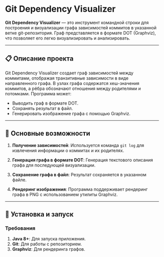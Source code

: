 # Git Dependency Visualizer

**Git Dependency Visualizer** — это инструмент командной строки для построения и визуализации графа зависимостей коммитов в указанной ветке git-репозитория. Граф представляется в формате DOT (Graphviz), что позволяет его легко визуализировать и анализировать.

---

## 📋 Описание проекта

Git Dependency Visualizer создает граф зависимостей между коммитами, отображая транзитивные зависимости в виде направленного графа. В узлах графа содержатся хеш-значения коммитов, а рёбра обозначают отношения между родителями и потомками. Программа может:
- Выводить граф в формате DOT.
- Сохранять результат в файл.
- Генерировать изображение графа с помощью Graphviz.

---

## 📂 Основные возможности

1. **Получение зависимостей**:
   Используется команда `git log` для извлечения информации о коммитах и их родителях.

2. **Генерация графа в формате DOT**:
   Генерация текстового описания графа для последующей визуализации.

3. **Сохранение графа в файл**:
   Результат сохраняется в указанном файле.

4. **Рендеринг изображения**:
   Программа поддерживает рендеринг графа в PNG с использованием утилиты Graphviz.

---

## 🚀 Установка и запуск

### Требования

1. **Java 8+**: Для запуска приложения.
2. **Git**: Для работы с репозиторием.
3. **Graphviz**: Для рендеринга графов.
